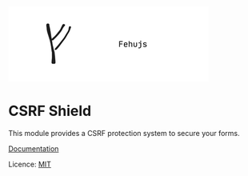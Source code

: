 ![Fehujs](https://raw.githubusercontent.com/fehujs/logos/refs/heads/main/fehu-banner.png)

# CSRF Shield

This module provides a CSRF protection system to secure your forms.

[Documentation](https://fehujs.github.io/docs/modules/csrf-shield)

Licence: [MIT](https://github.com/fehujs/csrf-shield/blob/main/LICENSE)
